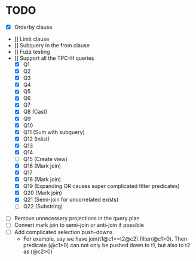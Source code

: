 # TODO

* [x] Orderby clause
* [] Limit clause
* [] Subquery in the from clause
* [] Fuzz testing
* [] Support all the TPC-H queries
  * [x] Q1
  * [x] Q2
  * [x] Q3
  * [x] Q4
  * [x] Q5
  * [x] Q6
  * [x] Q7
  * [x] Q8 (Cast)
  * [x] Q9
  * [x] Q10
  * [x] Q11 (Sum with subquery)
  * [x] Q12 (Inlist)
  * [x] Q13
  * [x] Q14
  * [ ] Q15 (Create view)
  * [x] Q16 (Mark join)
  * [x] Q17
  * [x] Q18 (Mark join)
  * [x] Q19 (Expanding OR causes super complicated filter predicates)
  * [x] Q20 (Mark join)
  * [x] Q21 (Semi-join for uncorrelated exists)
  * [ ] Q22 (Substring)
* [ ] Remove unnecessary projections in the query plan
* [ ] Convert mark join to semi-join or anti-join if possible
* [ ] Add complicated selection push-downs
  * For example, say we have join(t1@c1==t2@c2).filter(@c1>0). Then predicate (@c1>0) can not only be pushed down to t1, but also to t2 as (@c2>0)
